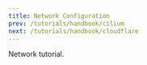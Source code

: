 ```yaml
---
title: Network Configuration
prev: /tutorials/handbook/cilium
next: /tutorials/handbook/cloudflare
---
```


Network tutorial.

<!--more-->
